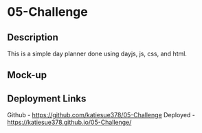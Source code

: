 # 05-Challenge

## Description
This is a simple day planner done using dayjs, js, css, and html.

## Mock-up


## Deployment Links
Github - https://github.com/katiesue378/05-Challenge
Deployed - https://katiesue378.github.io/05-Challenge/